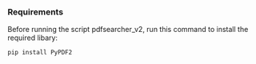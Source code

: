 ### Requirements

Before running the script pdfsearcher_v2, run this command to install the required libary: 
```
pip install PyPDF2
```
